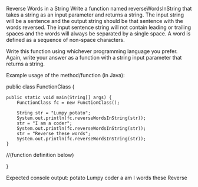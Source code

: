 Reverse Words in a String
Write a function named reverseWordsInString that takes a string as an input parameter and returns a string.  The input string will be a sentence and the output string should be that sentence with the words reversed. The input sentence string will not contain leading or trailing spaces and the words will always be separated by a single space. A word is defined as a sequence of non-space characters.

Write this function using whichever programming language you prefer.  Again, write your answer as a function with a string input parameter that returns a string.

Example usage of the method/function (in Java):

public class FunctionClass {

    public static void main(String[] args) {
        FunctionClass fc = new FunctionClass();

        String str = "Lumpy potato";
        System.out.println(fc.reverseWordsInString(str));
        str = "I am a coder";
        System.out.println(fc.reverseWordsInString(str));
        str = "Reverse these words";
        System.out.println(fc.reverseWordsInString(str));
    }

//(function definition below)

}

Expected console output:
potato Lumpy
coder a am I
words these Reverse

